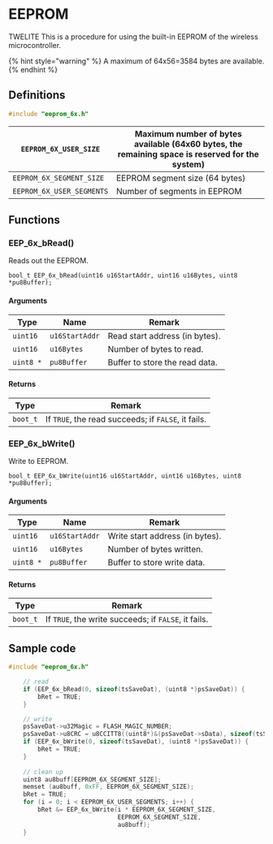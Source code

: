 # EEPROM

TWELITE This is a procedure for using the built-in EEPROM of the wireless microcontroller.

{% hint style="warning" %}
A maximum of 64x56=3584 bytes are available.
{% endhint %}

## Definitions

```c
#include "eeprom_6x.h"
```

| `EEPROM_6X_USER_SIZE`     | Maximum number of bytes available (64x60 bytes, the remaining space is reserved for the system) |
| ------------------------- | ----------------------------------------------------------------------------------------------- |
| `EEPROM_6X_SEGMENT_SIZE`  | EEPROM segment size (64 bytes)                                                                  |
| `EEPROM_6X_USER_SEGMENTS` | Number of segments in EEPROM                                                                    |

## Functions

### EEP\_6x_bRead()

Reads out the EEPROM.

```
bool_t EEP_6x_bRead(uint16 u16StartAddr, uint16 u16Bytes, uint8 *pu8Buffer);
```

#### Arguments

| Type      | Name           | Remark                         |
| --------- | -------------- | ------------------------------ |
| `uint16`  | `u16StartAddr` | Read start address (in bytes). |
| `uint16`  | `u16Bytes`     | Number of bytes to read.       |
| `uint8 *` | `pu8Buffer`    | Buffer to store the read data. |

#### Returns

| Type     | Remark                                              |
| -------- | --------------------------------------------------- |
| `boot_t` | If `TRUE`, the read succeeds; if `FALSE`, it fails. |



### EEP\_6x_bWrite()

Write to EEPROM.

```
bool_t EEP_6x_bWrite(uint16 u16StartAddr, uint16 u16Bytes, uint8 *pu8Buffer);
```

#### Arguments

| Type      | Name           | Remark                          |
| --------- | -------------- | ------------------------------- |
| `uint16`  | `u16StartAddr` | Write start address (in bytes). |
| `uint16`  | `u16Bytes`     | Number of bytes written.        |
| `uint8 *` | `pu8Buffer`    | Buffer to store write data.     |

#### Returns

| Type     | Remark                                               |
| -------- | ---------------------------------------------------- |
| `boot_t` | If `TRUE`, the write succeeds; if `FALSE`, it fails. |

## Sample code

```c
#include "eeprom_6x.h"

    // read
    if (EEP_6x_bRead(0, sizeof(tsSaveDat), (uint8 *)psSaveDat)) {
    	bRet = TRUE;
    }

    // write
	psSaveDat->u32Magic = FLASH_MAGIC_NUMBER;
	psSaveDat->u8CRC = u8CCITT8((uint8*)&(psSaveDat->sData), sizeof(tsSaveDat));
	if (EEP_6x_bWrite(0, sizeof(tsSaveDat), (uint8 *)psSaveDat)) {
		bRet = TRUE;
	}
	
    // clean up
    uint8 au8buff[EEPROM_6X_SEGMENT_SIZE];
    memset (au8buff, 0xFF, EEPROM_6X_SEGMENT_SIZE);
    bRet = TRUE;
    for (i = 0; i < EEPROM_6X_USER_SEGMENTS; i++) {
		bRet &= EEP_6x_bWrite(i * EEPROM_6X_SEGMENT_SIZE,
		                      EEPROM_6X_SEGMENT_SIZE,
		                      au8buff);
    }
```

